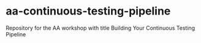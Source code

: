 # aa-continuous-testing-pipeline
Repository for the AA workshop with title Building Your Continuous Testing Pipeline
